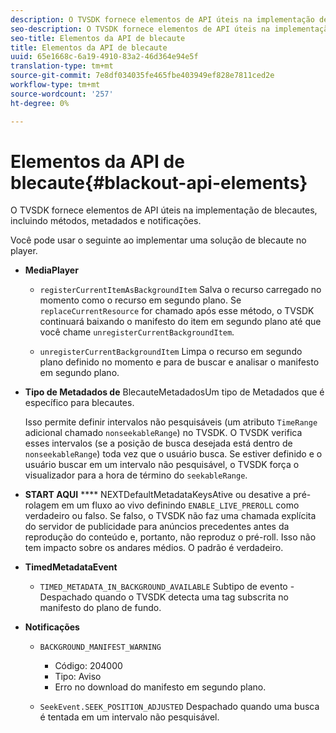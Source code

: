 ```yaml
---
description: O TVSDK fornece elementos de API úteis na implementação de blecautes, incluindo métodos, metadados e notificações.
seo-description: O TVSDK fornece elementos de API úteis na implementação de blecautes, incluindo métodos, metadados e notificações.
seo-title: Elementos da API de blecaute
title: Elementos da API de blecaute
uuid: 65e1668c-6a19-4910-83a2-46d364e94e5f
translation-type: tm+mt
source-git-commit: 7e8df034035fe465fbe403949ef828e7811ced2e
workflow-type: tm+mt
source-wordcount: '257'
ht-degree: 0%

---
```



# Elementos da API de blecaute{#blackout-api-elements}

O TVSDK fornece elementos de API úteis na implementação de blecautes, incluindo métodos, metadados e notificações.

Você pode usar o seguinte ao implementar uma solução de blecaute no player.

* **MediaPlayer**

   * `registerCurrentItemAsBackgroundItem` Salva o recurso carregado no momento como o recurso em segundo plano. Se `replaceCurrentResource` for chamado após esse método, o TVSDK continuará baixando o manifesto do item em segundo plano até que você chame `unregisterCurrentBackgroundItem`.

   * `unregisterCurrentBackgroundItem`  Limpa o recurso em segundo plano definido no momento e para de buscar e analisar o manifesto em segundo plano.

* **Tipo de Metadados de** BlecauteMetadadosUm tipo de Metadados que é específico para blecautes.

   Isso permite definir intervalos não pesquisáveis (um atributo `TimeRange` adicional chamado `nonseekableRange`) no TVSDK. O TVSDK verifica esses intervalos (se a posição de busca desejada está dentro de `nonseekableRange`) toda vez que o usuário busca. Se estiver definido e o usuário buscar em um intervalo não pesquisável, o TVSDK força o visualizador para a hora de término do `seekableRange`.

* **START AQUI** **** NEXTDefaultMetadataKeysAtive ou desative a pré-rolagem em um fluxo ao vivo definindo  `ENABLE_LIVE_PREROLL` como verdadeiro ou falso. Se falso, o TVSDK não faz uma chamada explícita do servidor de publicidade para anúncios precedentes antes da reprodução do conteúdo e, portanto, não reproduz o pré-roll. Isso não tem impacto sobre os andares médios. O padrão é verdadeiro.

* **TimedMetadataEvent**

   * `TIMED_METADATA_IN_BACKGROUND_AVAILABLE` Subtipo de evento - Despachado quando o TVSDK detecta uma tag subscrita no manifesto do plano de fundo.

* **Notificações**

   * `BACKGROUND_MANIFEST_WARNING`

      * Código: 204000
      * Tipo: Aviso
      * Erro no download do manifesto em segundo plano.
   * `SeekEvent.SEEK_POSITION_ADJUSTED` Despachado quando uma busca é tentada em um intervalo não pesquisável.


